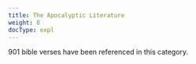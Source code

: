 ```yaml
---
title: The Apocalyptic Literature
weight: 8
docType: expl
---
```


901 bible verses have been referenced in this category.

